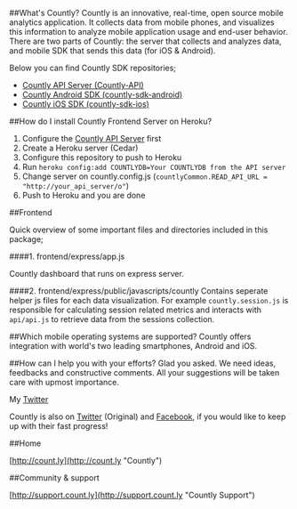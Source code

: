 ##What's Countly?
Countly is an innovative, real-time, open source mobile analytics application. It collects data from mobile phones, and visualizes this information to analyze mobile application usage and end-user behavior. There are two parts of Countly: the server that collects and analyzes data, and mobile SDK that sends this data (for iOS & Android).

Below you can find Countly SDK repositories;

- [Countly API Server (Countly-API)](https://github.com/gabrielrinaldi/Countly-API-Heroku)
- [Countly Android SDK (countly-sdk-android)](https://github.com/Countly/countly-sdk-android)
- [Countly iOS SDK (countly-sdk-ios)](https://github.com/Countly/countly-sdk-ios)

##How do I install Countly Frontend Server on Heroku?

1. Configure the [Countly API Server](https://github.com/gabrielrinaldi/Countly-API-Heroku) first
2. Create a Heroku server (Cedar)
3. Configure this repository to push to Heroku
4. Run `heroku config:add COUNTLYDB=Your COUNTLYDB from the API server`
5. Change server on countly.config.js (`countlyCommon.READ_API_URL = "http://your_api_server/o"`)
6. Push to Heroku and you are done

##Frontend

Quick overview of some important files and directories included in this package;

####1. frontend/express/app.js

Countly dashboard that runs on express server.

####2. frontend/express/public/javascripts/countly
Contains seperate  helper js files for each data visualization. For example `countly.session.js` is responsible for calculating session related metrics and interacts with `api/api.js` to retrieve data from the sessions collection.

##Which mobile operating systems are supported?
Countly offers integration with world's two leading smartphones, Android and iOS.

##How can I help you with your efforts?
Glad you asked. We need ideas, feedbacks and constructive comments. All your suggestions will be taken care with upmost importance.

My [Twitter](http://twitter.com/gabriel_rinaldi)

Countly is also on [Twitter](http://twitter.com/gocountly) (Original) and [Facebook](http://www.facebook.com/Countly), if you would like to keep up with their fast progress!

##Home

[http://count.ly](http://count.ly "Countly")

##Community & support

[http://support.count.ly](http://support.count.ly "Countly Support")
